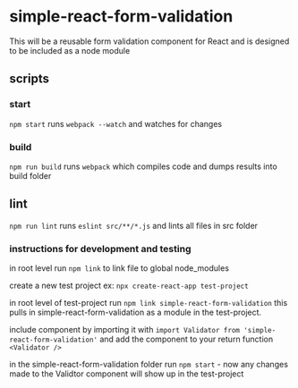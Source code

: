 # simple-react-form-validation
This will be a reusable form validation component for React and is designed to be included as a node module

## scripts

### start

```npm start```
runs ```webpack --watch``` and watches for changes

### build

```npm run build```
runs ```webpack``` which compiles code and dumps results into build folder


## lint
```npm run lint```
runs ```eslint src/**/*.js``` and lints all files in src folder


### instructions for development and testing
in root level run ```npm link``` to link file to global node_modules

create a new test project ex: ```npx create-react-app test-project``` 

in root level of test-project run ```npm link simple-react-form-validation```
this pulls in simple-react-form-validation as a module in the test-project.  

include component by importing it with ```import Validator from 'simple-react-form-validation'```
and add the component to your return function ```<Validator />```

in the simple-react-form-validation folder run ```npm start``` - now any changes made to the Validtor component will show up in the test-project
